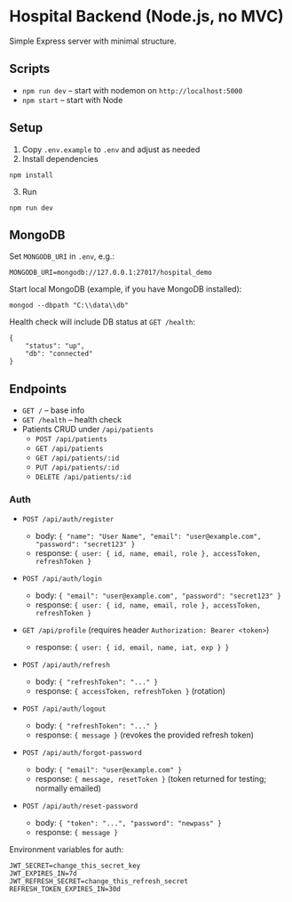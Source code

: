 # Hospital Backend (Node.js, no MVC)

Simple Express server with minimal structure.

## Scripts

- `npm run dev` – start with nodemon on `http://localhost:5000`
- `npm start` – start with Node

## Setup

1. Copy `.env.example` to `.env` and adjust as needed
2. Install dependencies

```
npm install
```

3. Run

```
npm run dev
```

## MongoDB

Set `MONGODB_URI` in `.env`, e.g.:

```
MONGODB_URI=mongodb://127.0.0.1:27017/hospital_demo
```

Start local MongoDB (example, if you have MongoDB installed):

```
mongod --dbpath "C:\\data\\db"
```

Health check will include DB status at `GET /health`:

```
{
	"status": "up",
	"db": "connected"
}
```

## Endpoints

- `GET /` – base info
- `GET /health` – health check
- Patients CRUD under `/api/patients`
	- `POST /api/patients`
	- `GET /api/patients`
	- `GET /api/patients/:id`
	- `PUT /api/patients/:id`
	- `DELETE /api/patients/:id`

### Auth

- `POST /api/auth/register`
	- body: `{ "name": "User Name", "email": "user@example.com", "password": "secret123" }`
	- response: `{ user: { id, name, email, role }, accessToken, refreshToken }`

- `POST /api/auth/login`
	- body: `{ "email": "user@example.com", "password": "secret123" }`
	- response: `{ user: { id, name, email, role }, accessToken, refreshToken }`

- `GET /api/profile` (requires header `Authorization: Bearer <token>`)
	- response: `{ user: { id, email, name, iat, exp } }`

- `POST /api/auth/refresh`
	- body: `{ "refreshToken": "..." }`
	- response: `{ accessToken, refreshToken }` (rotation)

- `POST /api/auth/logout`
	- body: `{ "refreshToken": "..." }`
	- response: `{ message }` (revokes the provided refresh token)

- `POST /api/auth/forgot-password`
	- body: `{ "email": "user@example.com" }`
	- response: `{ message, resetToken }` (token returned for testing; normally emailed)

- `POST /api/auth/reset-password`
	- body: `{ "token": "...", "password": "newpass" }`
	- response: `{ message }`

Environment variables for auth:

```
JWT_SECRET=change_this_secret_key
JWT_EXPIRES_IN=7d
JWT_REFRESH_SECRET=change_this_refresh_secret
REFRESH_TOKEN_EXPIRES_IN=30d
```